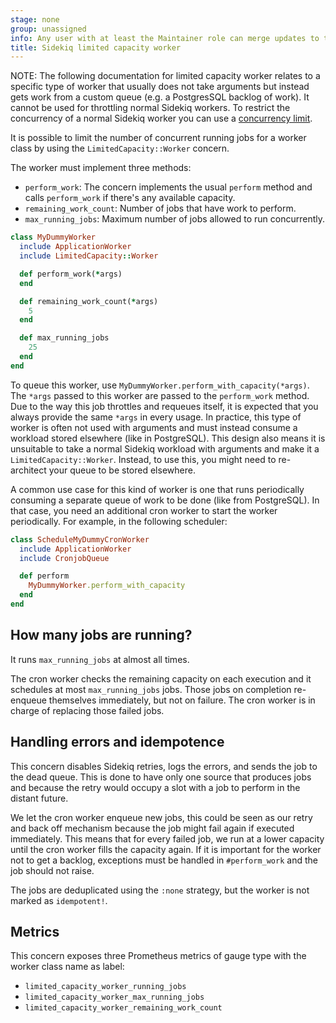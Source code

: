 ```yaml
---
stage: none
group: unassigned
info: Any user with at least the Maintainer role can merge updates to this content. For details, see https://docs.gitlab.com/ee/development/development_processes.html#development-guidelines-review.
title: Sidekiq limited capacity worker
---
```


NOTE:
The following documentation for limited capacity worker relates to a specific
type of worker that usually does not take arguments but instead gets work from
a custom queue (e.g. a PostgresSQL backlog of work). It cannot be used for
throttling normal Sidekiq workers. To restrict the concurrency of a normal
Sidekiq worker you can use a [concurrency limit](worker_attributes.md#concurrency-limit).

It is possible to limit the number of concurrent running jobs for a worker class
by using the `LimitedCapacity::Worker` concern.

The worker must implement three methods:

- `perform_work`: The concern implements the usual `perform` method and calls
  `perform_work` if there's any available capacity.
- `remaining_work_count`: Number of jobs that have work to perform.
- `max_running_jobs`: Maximum number of jobs allowed to run concurrently.

```ruby
class MyDummyWorker
  include ApplicationWorker
  include LimitedCapacity::Worker

  def perform_work(*args)
  end

  def remaining_work_count(*args)
    5
  end

  def max_running_jobs
    25
  end
end
```

To queue this worker, use
`MyDummyWorker.perform_with_capacity(*args)`. The `*args` passed to this worker
are passed to the `perform_work` method. Due to the way this job throttles
and requeues itself, it is expected that you always provide the same
`*args` in every usage. In practice, this type of worker is often not
used with arguments and must instead consume a workload stored
elsewhere (like in PostgreSQL). This design also means it is unsuitable to
take a normal Sidekiq workload with arguments and make it a
`LimitedCapacity::Worker`. Instead, to use this, you might need to
re-architect your queue to be stored elsewhere.

A common use case for this kind of worker is one that runs periodically
consuming a separate queue of work to be done (like from PostgreSQL). In that case,
you need an additional cron worker to start the worker periodically. For
example, in the following scheduler:

```ruby
class ScheduleMyDummyCronWorker
  include ApplicationWorker
  include CronjobQueue

  def perform
    MyDummyWorker.perform_with_capacity
  end
end
```

## How many jobs are running?

It runs `max_running_jobs` at almost all times.

The cron worker checks the remaining capacity on each execution and it
schedules at most `max_running_jobs` jobs. Those jobs on completion
re-enqueue themselves immediately, but not on failure. The cron worker is in
charge of replacing those failed jobs.

## Handling errors and idempotence

This concern disables Sidekiq retries, logs the errors, and sends the job to the
dead queue. This is done to have only one source that produces jobs and because
the retry would occupy a slot with a job to perform in the distant future.

We let the cron worker enqueue new jobs, this could be seen as our retry and
back off mechanism because the job might fail again if executed immediately.
This means that for every failed job, we run at a lower capacity
until the cron worker fills the capacity again. If it is important for the
worker not to get a backlog, exceptions must be handled in `#perform_work` and
the job should not raise.

The jobs are deduplicated using the `:none` strategy, but the worker is not
marked as `idempotent!`.

## Metrics

This concern exposes three Prometheus metrics of gauge type with the worker class
name as label:

- `limited_capacity_worker_running_jobs`
- `limited_capacity_worker_max_running_jobs`
- `limited_capacity_worker_remaining_work_count`

